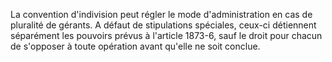 La convention d'indivision peut régler le mode d'administration en cas de pluralité de gérants. A défaut de stipulations spéciales, ceux-ci détiennent séparément les pouvoirs prévus à l'article 1873-6, sauf le droit pour chacun de s'opposer à toute opération avant qu'elle ne soit conclue.

